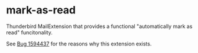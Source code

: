 mark-as-read
=====

Thunderbird MailExtension that provides a functional "automatically mark as read" funcitonality.

See [Bug 1594437](https://bugzilla.mozilla.org/show_bug.cgi?id=1594437) for the reasons why this extension exists.